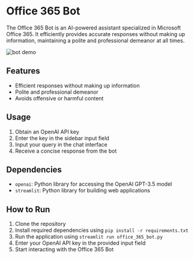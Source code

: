 # Office 365 Bot

The Office 365 Bot is an AI-powered assistant specialized in Microsoft Office 365. It efficiently provides accurate responses without making up information, maintaining a polite and professional demeanor at all times.
<br>

![bot demo](https://github.com/Yusra-Zafar/Office-365-Bot/assets/141744510/1c018e80-7ad0-4bb0-b23d-a232add8b966)


## Features

- Efficient responses without making up information
- Polite and professional demeanor
- Avoids offensive or harmful content

## Usage

1. Obtain an OpenAI API key
2. Enter the key in the sidebar input field
3. Input your query in the chat interface
4. Receive a concise response from the bot

## Dependencies

- `openai`: Python library for accessing the OpenAI GPT-3.5 model
- `streamlit`: Python library for building web applications

## How to Run

1. Clone the repository
2. Install required dependencies using `pip install -r requirements.txt`
3. Run the application using `streamlit run office_365_bot.py`
4. Enter your OpenAI API key in the provided input field
5. Start interacting with the Office 365 Bot
